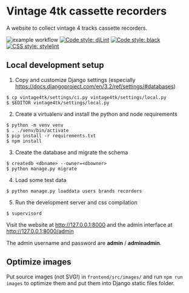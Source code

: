 # Vintage 4tk cassette recorders

A website to collect vintage 4 tracks cassette recorders.

![example workflow](https://github.com/linux-audio-italia/vintage4tk/actions/workflows/CI.yml/badge.svg)
[![Code style: djLint](https://img.shields.io/badge/html%20style-djLint-blue.svg)](https://github.com/Riverside-Healthcare/djlint)
[![Code style: black](https://img.shields.io/badge/python%20style-black-000000.svg)](https://github.com/psf/black)
[![CSS style: stylelint](https://img.shields.io/badge/css%20style-stylelint-yellowgreen)](https://stylelint.io/)

## Local development setup

1. Copy and customize Django settings (especially https://docs.djangoproject.com/en/3.2/ref/settings/#databases)

```
$ cp vintage4tk/settings/ci.py vintage4tk/settings/local.py
$ $EDITOR vintage4tk/settings/local.py
```

2. Create a virtualenv and install the python and node requirements

```
$ python -m venv venv
$ . ./venv/bin/activate
$ pip install -r requirements.txt
$ npm install
```

3. Create the database and migrate the schema

```
$ createdb <dbname> --owner=<dbowner>
$ python manage.py migrate
```

4. Load some test data

```
$ python manage.py loaddata users brands recorders
```

5. Run the development server and css compilation

```
$ supervisord
```

Visit the website at http://127.0.0.1:8000
and the admin interface at http://127.0.0.1:8000/admin

The admin username and password are **admin** / **adminadmin**.

## Optimize images

Put source images (not SVG!) in `frontend/src/images/` and run `npm run images` to optimize them and put them into Django static files folder.
